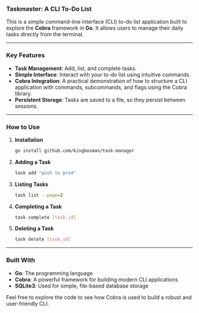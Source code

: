 ### Taskmaster: A CLI To-Do List

This is a simple command-line interface (CLI) to-do list application built to explore the **Cobra** framework in **Go**. It allows users to manage their daily tasks directly from the terminal.

---

### Key Features

* **Task Management**: Add, list, and complete tasks.
* **Simple Interface**: Interact with your to-do list using intuitive commands.
* **Cobra Integration**: A practical demonstration of how to structure a CLI application with commands, subcommands, and flags using the Cobra library.
* **Persistent Storage**: Tasks are saved to a file, so they persist between sessions.

---

### How to Use

1.  **Installation**
    ```sh
    go install github.com/kingbosman/task-manager
    ```

2.  **Adding a Task**
    ```sh
    task add "push to prod"
    ```

3.  **Listing Tasks**
    ```sh
    task list --page=2
    ```

4.  **Completing a Task**
    ```sh
    task complete [task_id]
    ```
    
4.  **Deleting a Task**
    ```sh
    task delete [task_id]
    ```

---

### Built With

* **Go**: The programming language
* **Cobra**: A powerful framework for building modern CLI applications
* **SQLite3**: Used for simple, file-based database storage

Feel free to explore the code to see how Cobra is used to build a robust and user-friendly CLI.
